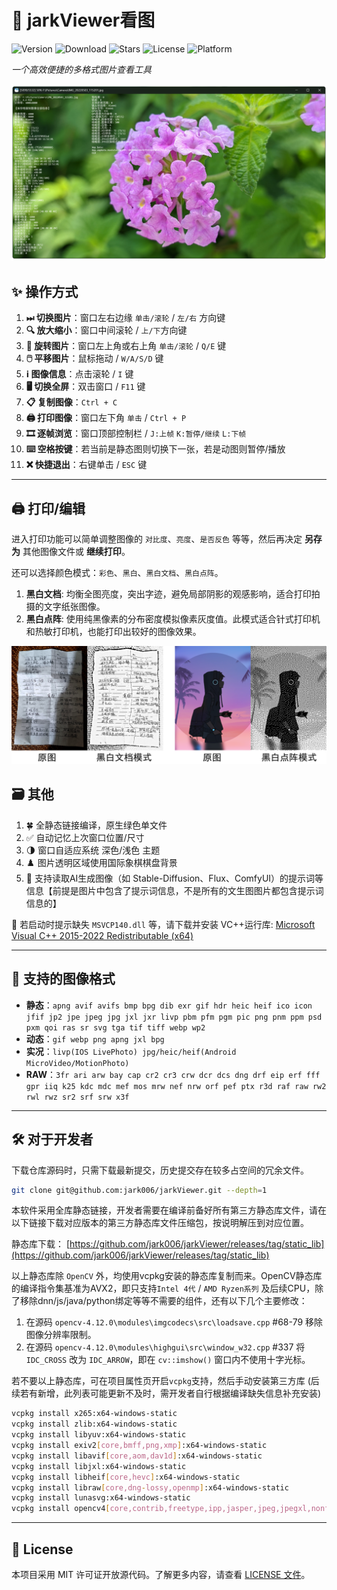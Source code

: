 # 🌟 jarkViewer看图

![Version](https://img.shields.io/github/v/release/jark006/jarkViewer) ![Download](https://img.shields.io/github/downloads/jark006/jarkviewer/total) ![Stars](https://img.shields.io/github/stars/jark006/jarkViewer) ![License](https://img.shields.io/github/license/jark006/jarkViewer) ![Platform](https://img.shields.io/badge/OS-Windows%2010/11%2064%20bit-00adef.svg)

*一个高效便捷的多格式图片查看工具*

![Preview](preview.png)

## ✨ 操作方式

1. **⏭ 切换图片**：窗口左右边缘 `单击/滚轮` / `左/右` 方向键
1. **🔍 放大缩小**：窗口中间滚轮 / `上/下`方向键
1. **🔄 旋转图片**：窗口左上角或右上角 `单击/滚轮` / `Q/E` 键
1. **🖱️ 平移图片**：鼠标拖动 / `W/A/S/D` 键
1. **ℹ️ 图像信息**：点击滚轮 / `I` 键
1. **🖥️ 切换全屏**：双击窗口 / `F11` 键
1. **📋 复制图像**：`Ctrl + C`
1. **🖨 打印图像**：窗口左下角 `单击` / `Ctrl + P`
1. **🎞️ 逐帧浏览**：窗口顶部控制栏 / `J:上帧` `K:暂停/继续` `L:下帧`
1. **⌨️ 空格按键**：若当前是静态图则切换下一张，若是动图则暂停/播放
1. **❌ 快捷退出**：右键单击 / `ESC` 键

---

## 🖨 打印/编辑

进入打印功能可以简单调整图像的 `对比度`、`亮度`、`是否反色` 等等，然后再决定 **另存为** 其他图像文件或 **继续打印**。

还可以选择颜色模式：`彩色`、`黑白`、`黑白文档`、`黑白点阵`。

1. **黑白文档**: 均衡全图亮度，突出字迹，避免局部阴影的观感影响，适合打印拍摄的文字纸张图像。
1. **黑白点阵**: 使用纯黑像素的分布密度模拟像素灰度值。此模式适合针式打印机和热敏打印机，也能打印出较好的图像效果。

![printerPreview](printerPreview.png)

## 🗃️ 其他

1. 🍀 全静态链接编译，原生绿色单文件
1. ✅ 自动记忆上次窗口位置/尺寸
1. 🌗 窗口自适应系统 深色/浅色 主题
1. ♟️ 图片透明区域使用国际象棋棋盘背景
1. 📖 支持读取AI生成图像（如 Stable-Diffusion、Flux、ComfyUI）的提示词等信息【前提是图片中包含了提示词信息，不是所有的文生图图片都包含提示词信息的】

🔧 若启动时提示缺失 `MSVCP140.dll` 等，请下载并安装 VC++运行库: [Microsoft Visual C++ 2015-2022 Redistributable (x64)](https://aka.ms/vs/17/release/vc_redist.x64.exe)

---

## 📂 支持的图像格式

- **静态**：`apng avif avifs bmp bpg dib exr gif hdr heic heif ico icon jfif jp2 jpe jpeg jpg jxl jxr livp pbm pfm pgm pic png pnm ppm psd pxm qoi ras sr svg tga tif tiff webp wp2`
- **动态**：`gif webp png apng jxl bpg`
- **实况**：`livp(IOS LivePhoto) jpg/heic/heif(Android MicroVideo/MotionPhoto)`
- **RAW**：`3fr ari arw bay cap cr2 cr3 crw dcr dcs dng drf eip erf fff gpr iiq k25 kdc mdc mef mos mrw nef nrw orf pef ptx r3d raf raw rw2 rwl rwz sr2 srf srw x3f`

---

## 🛠️ 对于开发者

下载仓库源码时，只需下载最新提交，历史提交存在较多占空间的冗余文件。
```sh
git clone git@github.com:jark006/jarkViewer.git --depth=1
```

本软件采用全库静态链接，开发者需要在编译前备好所有第三方静态库文件，请在以下链接下载对应版本的第三方静态库文件压缩包，按说明解压到对应位置。

静态库下载： [https://github.com/jark006/jarkViewer/releases/tag/static_lib](https://github.com/jark006/jarkViewer/releases/tag/static_lib)

以上静态库除 `OpenCV` 外，均使用vcpkg安装的静态库复制而来。OpenCV静态库的编译指令集基准为AVX2，即只支持`Intel 4代` / `AMD Ryzen系列` 及后续CPU，除了移除dnn/js/java/python绑定等等不需要的组件，还有以下几个主要修改：
1. 在源码 `opencv-4.12.0\modules\imgcodecs\src\loadsave.cpp` #68-79 移除图像分辨率限制。
1. 在源码 `opencv-4.12.0\modules\highgui\src\window_w32.cpp` #337 将 `IDC_CROSS` 改为 `IDC_ARROW`，即在 `cv::imshow()` 窗口内不使用十字光标。


若不要以上静态库，可在项目属性页开启`vcpkg`支持，然后手动安装第三方库 (后续若有新增，此列表可能更新不及时，需开发者自行根据编译缺失信息补充安装)

```sh
vcpkg install x265:x64-windows-static
vcpkg install zlib:x64-windows-static
vcpkg install libyuv:x64-windows-static
vcpkg install exiv2[core,bmff,png,xmp]:x64-windows-static
vcpkg install libavif[core,aom,dav1d]:x64-windows-static
vcpkg install libjxl:x64-windows-static
vcpkg install libheif[core,hevc]:x64-windows-static
vcpkg install libraw[core,dng-lossy,openmp]:x64-windows-static
vcpkg install lunasvg:x64-windows-static
vcpkg install opencv4[core,contrib,freetype,ipp,jasper,jpeg,jpegxl,nonfree,openexr,opengl,openjpeg,png,tiff,webp,world]:x64-windows-static
```

---

## 📜 License

本项目采用 MIT 许可证开放源代码。了解更多内容，请查看 [LICENSE 文件](https://github.com/jark006/jarkViewer/blob/main/LICENSE)。
